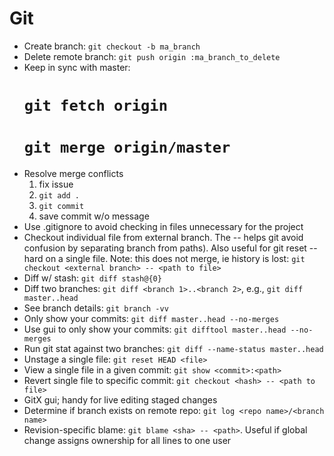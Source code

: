 Git
===

* Create branch: `git checkout -b ma_branch`
* Delete remote branch: `git push origin :ma_branch_to_delete`
* Keep in sync with master:
    # `git fetch origin`
    # `git merge origin/master`
* Resolve merge conflicts
    1. fix issue
    1. `git add .`
    1. `git commit`
    1. save commit w/o message
* Use .gitignore to avoid checking in files unnecessary for the project
* Checkout individual file from external branch. The -- helps git avoid confusion by separating branch from paths). Also useful for git reset --hard on a single file. Note: this does not merge, ie history is lost: `git checkout <external branch> -- <path to file>`
* Diff w/ stash: `git diff stash@{0}`
* Diff two branches: `git diff <branch 1>..<branch 2>`, e.g., `git diff master..head`
* See branch details: `git branch -vv`
* Only show your commits: `git diff master..head --no-merges`
* Use gui to only show your commits: `git difftool master..head --no-merges`
* Run git stat against two branches: `git diff --name-status master..head`
* Unstage a single file: `git reset HEAD <file>`
* View a single file in a given commit: `git show <commit>:<path>`
* Revert single file to specific commit: `git checkout <hash> -- <path to file>`
* GitX gui; handy for live editing staged changes
* Determine if branch exists on remote repo: `git log <repo name>/<branch name>`
* Revision-specific blame: `git blame <sha> -- <path>`. Useful if global change assigns ownership for all lines to one user